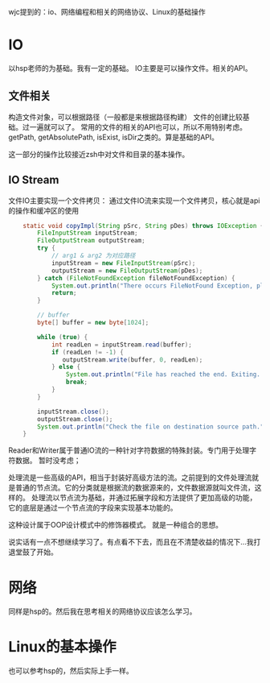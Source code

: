 wjc提到的：io、网络编程和相关的网络协议、Linux的基础操作

# IO
以hsp老师的为基础。我有一定的基础。
IO主要是可以操作文件。相关的API。

## 文件相关
构造文件对象，可以根据路径（一般都是来根据路径构建）
文件的创建比较基础。过一遍就可以了。
常用的文件的相关的API也可以，所以不用特别考虑。
getPath, getAbsolutePath, isExist, isDir之类的。算是基础的API。

这一部分的操作比较接近zsh中对文件和目录的基本操作。


## IO Stream
文件IO主要实现一个文件拷贝：
通过文件IO流来实现一个文件拷贝，核心就是api的操作和缓冲区的使用
```java
    static void copyImpl(String pSrc, String pDes) throws IOException {
        FileInputStream inputStream;
        FileOutputStream outputStream;
        try {
            // arg1 & arg2 为对应路径
            inputStream = new FileInputStream(pSrc);
            outputStream = new FileOutputStream(pDes);
        } catch (FileNotFoundException fileNotFoundException) {
            System.out.println("There occurs FileNotFound Exception, plz check your file path. Exiting...");
            return;
        }

        // buffer
        byte[] buffer = new byte[1024];

        while (true) {
            int readLen = inputStream.read(buffer);
            if (readLen != -1) {
               outputStream.write(buffer, 0, readLen);
            } else {
                System.out.println("File has reached the end. Exiting...");
                break;
            }
        }

        inputStream.close();
        outputStream.close();
        System.out.println("Check the file on destination source path.");
    }

```

Reader和Writer属于普通IO流的一种针对字符数据的特殊封装。专门用于处理字符数据。
暂时没考虑；

处理流是一些高级的API，相当于封装好高级方法的流。之前提到的文件处理流就是普通的节点流。它的分类就是根据流的数据源来的，文件数据源就叫文件流，这样的。
处理流以节点流为基础，并通过拓展字段和方法提供了更加高级的功能，它的底层是通过一个节点流的字段来实现基本功能的。

这种设计属于OOP设计模式中的修饰器模式。
就是一种组合的思想。

说实话有一点不想继续学习了。有点看不下去，而且在不清楚收益的情况下...我打退堂鼓了开始。

# 网络
同样是hsp的。然后我在思考相关的网络协议应该怎么学习。


# Linux的基本操作
也可以参考hsp的，然后实际上手一样。

